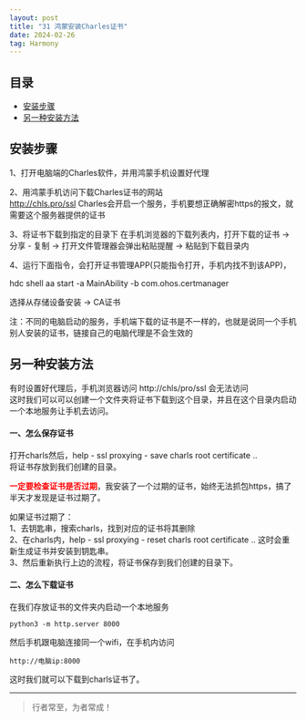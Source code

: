 ```yaml
---
layout: post
title: "31 鸿蒙安装Charles证书"
date: 2024-02-26
tag: Harmony
---
```





## 目录
- [安装步骤](#content1)   
- [另一种安装方法](#content2)   


<!-- ************************************************ -->
## <a id="content1">安装步骤</a>

1、打开电脑端的Charles软件，并用鸿蒙手机设置好代理

2、用鸿蒙手机访问下载Charles证书的网站     
http://chls.pro/ssl
Charles会开启一个服务，手机要想正确解密https的报文，就需要这个服务器提供的证书    

3、将证书下载到指定的目录下
在手机浏览器的下载列表内，打开下载的证书 -> 分享 - 复制 -> 打开文件管理器会弹出粘贴提醒 -> 粘贴到下载目录内    

4、运行下面指令，会打开证书管理APP(只能指令打开，手机内找不到该APP)，       

hdc shell aa start -a MainAbility -b com.ohos.certmanager     

选择从存储设备安装 -> CA证书 

注：不同的电脑启动的服务，手机端下载的证书是不一样的，也就是说同一个手机别人安装的证书，链接自己的电脑代理是不会生效的    


## <a id="content2">另一种安装方法</a>

有时设置好代理后，手机浏览器访问 http://chls/pro/ssl 会无法访问   
这时我们可以可以创建一个文件夹将证书下载到这个目录，并且在这个目录内启动一个本地服务让手机去访问。    

#### **一、怎么保存证书**    
打开charls然后，help - ssl proxying - save charls root certificate ..     
将证书存放到我们创建的目录。    

<span style="color:red;font-weight:bold;">一定要检查证书是否过期</span>，我安装了一个过期的证书，始终无法抓包https，搞了半天才发现是证书过期了。  

如果证书过期了：    
1、去钥匙串，搜索charls，找到对应的证书将其删除     
2、在charls内，help - ssl proxying - reset charls root certificate ..   这时会重新生成证书并安装到钥匙串。     
3、然后重新执行上边的流程，将证书保存到我们创建的目录下。     

#### **二、怎么下载证书**    

在我们存放证书的文件夹内启动一个本地服务               
```text
python3 -m http.server 8000
```
然后手机跟电脑连接同一个wifi，在手机内访问
```text
http://电脑ip:8000
```
这时我们就可以下载到charls证书了。    






----------
>  行者常至，为者常成！


